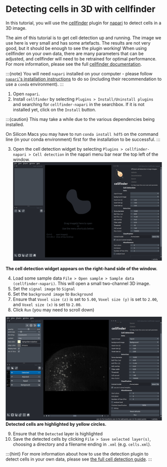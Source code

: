 # Detecting cells in 3D with cellfinder


In this tutorial, you will use the [cellfinder](../documentation/cellfinder/index) plugin for [napari](https://napari.org) to detect cells in a 3D image. 

The aim of this tutorial is to get cell detection up and running. The image we use here is very small and has some 
artefacts. The results are not very good, but it should be enough to see the plugin working! When using cellfinder on 
your own data, there are many parameters that can be 
adjusted, and cellfinder will need to be retrained for optimal performance. For more information, please see the full 
[cellfinder documentation](../documentation/cellfinder/index).

:::{note}
You will need `napari` installed on your computer - please follow 
[`napari`'s installation instructions](https://napari.org/stable/tutorials/fundamentals/installation.html) to do so 
(including their recommendation to use a `conda` environment).
:::

1. Open `napari`.
2. Install `cellfinder` by selecting `Plugins > Install/Uninstall plugins` and searching for `cellfinder-napari` in the searchbox. If it is not installed yet, click on the `Install` button.

:::{caution}
This may take a while due to the various dependencies being installed.

On Silicon Macs you may have to run `conda install hdf5` on the command line (in your conda environment) first for the installation to be successful.
:::

3. Open the cell detection widget by selecting `Plugins > cellfinder-napari > Cell detection` in the napari menu bar near the top left of the window.
   ![cellfinder detection widget](./images/cellfinder-napari/cellfinder-napari-detection.png)

**The cell detection widget appears on the right-hand side of the window.**

4. Load some sample data `File > Open sample > Sample data (cellfinder-napari)`. This will open a small two-channel 3D image.
5. Set the `signal image` to `Signal`
6. Set the `background image` to `Background`
7. Ensure that `Voxel size (z)` is set to `5.00`, `Voxel size (y)` is set to `2.00`, and `Voxel size (x)` is set to `2.00`.
8. Click `Run` (you may need to scroll down)

![Detected cells](./images/cellfinder-napari/cellfinder-napari-detected-cells.png)
**Detected cells are highlighted by yellow circles.**

9. Ensure that the `Detected` layer is highlighted
8. Save the detected cells by clicking `File > Save selected layer(s)`, choosing a directory and a filename ending 
in `.xml` (e.g. `cells.xml`).

:::{hint}
For more information about how to use the detection plugin to detect cells in your own data, please see 
[the full cell detection guide](../documentation/cellfinder/user-guide/napari-plugin/cell-detection).
:::
